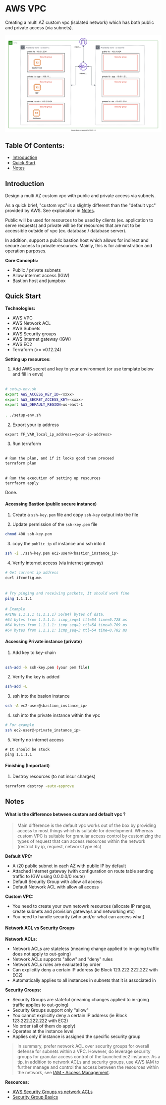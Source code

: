 # AWS VPC  

Creating a multi AZ custom vpc (isolated network) which has both public and private access (via subnets).

<img src="./images/aws-vpc-ec2.svg">

## Table Of Contents:

- [Introduction](#Introdiction)
- [Quick Start](#quick-start)
- [Notes](#notes)

## Introduction


Design a multi AZ custom vpc with public and private access via subnets.

As a quick brief, "custom vpc" is a slightly different than the "default vpc" provided by AWS.
See explanation in [Notes](#notes).

Public will be used for resources to be used by clients (ex. application to serve requests) and private will be for 
resources that are not to be accessible outside of vpc (ex. database / database server).

In addition, support a public bastion host which allows for indirect and secure access to private resources. Mainly, this is for adminstration and operation purposes.

**Core Concepts:**

- Public / private subnets 
- Allow internet access (IGW)
- Bastion host and jumpbox

## Quick Start

**Technologies:**

- AWS VPC 
- AWS Network ACL
- AWS Subnets
- AWS Security groups 
- AWS Internet gateway (IGW)
- AWS EC2 
- Terraform (>= v0.12.24)


**Setting up resources:**


1. Add AWS secret and key to your environment (or use template below and fill in envs)

```sh

# setup-env.sh
export AWS_ACCESS_KEY_ID=<xxxx>
export AWS_SECRET_ACCESS_KEY=<xxxx>
export AWS_DEFAULT_REGION=us-east-1

. ./setup-env.sh

```

2. Export your ip address

```
export TF_VAR_local_ip_address=<your-ip-address>
```

3. Run terraform 

```

# Run the plan, and if it looks good then proceed
terraform plan


# Run the execution of setting up resources
terrfaorm apply
```

Done.

#### Accessing Bastion (public secure instance)


1. Create a `ssh-key.pem` file and copy `ssh-key` output into the file  

2. Update permission of the `ssh-key.pem` file  

```sh
chmod 400 ssh-key.pem
```

3. copy the `public ip` of instance and ssh into it   

```sh
ssh -i ./ssh-key.pem ec2-user@<bastion_instance_ip>
```

4. Verify internet access (via internet gateway)  

```sh
# Get current ip address
curl ifconfig.me.


# Try pinging and receiving packets, It should work fine 
ping 1.1.1.1

# Example
#PING 1.1.1.1 (1.1.1.1) 56(84) bytes of data.
#64 bytes from 1.1.1.1: icmp_seq=1 ttl=54 time=0.728 ms
#64 bytes from 1.1.1.1: icmp_seq=2 ttl=54 time=0.709 ms
#64 bytes from 1.1.1.1: icmp_seq=3 ttl=54 time=0.782 ms
```

#### Accessing Private instance (private)


1. Add key to key-chain 

```sh

ssh-add -k ssh-key.pem (your pem file)

```

2. Verify the key is added 

```sh
ssh-add -L
```

3. ssh into the basion instance 

```sh
ssh -A ec2-user@<bastion_instance_ip>
```

4. ssh into the private instance within the vpc

```sh
# For example
ssh ec2-user@<private_instance_ip>
```

5. Verify no internet access

```
# It should be stuck
ping 1.1.1.1
```

#### Finishing (**Important**)

1. Destroy resources (to not incur charges) 

```sh
terraform destroy -auto-approve
```

## Notes

#### What is the difference between custom and default vpc ?

> Main difference is the default vpc works out of the box by providing access to most things which is suitable for development. Whereas custom VPC is suitable for granular access control by customizing the types of request that can access resources within the network (restrict by ip, request, network type etc)

**Default VPC:**

- A /20 public subnet in each AZ with public IP by default
- Attached Internet gateway (with configuration on route table sending traffic to IGW using 0.0.0.0/0 route)
- Default Security Group with allow all access
- Default Network ACL with allow all access

**Custom VPC:**

- You need to create your own netowrk resources (allocate IP ranges, create subnets and provision gateways and networking  etc)
- You need to handle security (who and/or what can access what)

#### Network ACL vs Security Groups


**Network ACLs:**
- Network ACLs are stateless (meaning change applied to in-going traffic does not apply to out-going)
- Network ACLs supports "allow" and "deny" rules
- Network ACLs rules are evaluated by order
- Can explicitly deny a certain IP address (ie Block 123.222.222.222 with EC2)
- Automatically applies to all instances in subnets that it is associated in

**Security Groups:**

- Security Groups are stateful (meaning changes applied to in-going traffic applies to out-going)
- Security Groups support only "allow"
- You cannot explicitly deny a certain IP address (ie Block 123.222.222.222 with EC2)
- No order (all of them do apply)
- Operates at the instance level
- Applies only if instance is assigned the specific security group


> In summary, prefer network ACL over security groups for overall defense for subnets within a VPC. However, do leverage security groups for granular access control of the launched ec2 instance.
> As a tip, in addition to network ACLs and security groups, use AWS IAM to further manage and control the access between the resources within the network, see [IAM - Access Management](https://docs.aws.amazon.com/IAM/latest/UserGuide/access.html).

**Resources:**
- [AWS Security Groups vs network ACLs](https://docs.aws.amazon.com/vpc/latest/userguide/VPC_Security.html#VPC_Security_Comparison)
- [Security Group Basics](https://docs.aws.amazon.com/vpc/latest/userguide/VPC_SecurityGroups.html#VPCSecurityGroups)
